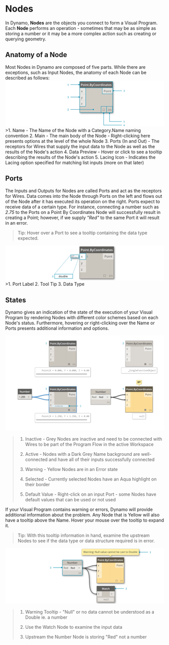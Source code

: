 Nodes
=====

In Dynamo, **Nodes** are the objects you connect to form a Visual Program. Each **Node** performs an operation - sometimes that may be as simple as storing a number or it may be a more complex action such as creating or querying geometry.

Anatomy of a Node
-----------------

Most Nodes in Dynamo are composed of five parts. While there are exceptions, such as Input Nodes, the anatomy of each Node can be described as follows: ![](images/3-1/00-AnatomyOfANode.png) &gt;1. Name - The Name of the Node with a Category.Name naming convention 2. Main - The main body of the Node - Right-clicking here presents options at the level of the whole Node 3. Ports (In and Out) - The receptors for Wires that supply the input data to the Node as well as the results of the Node's action 4. Data Preview - Hover or click to see a tooltip describing the results of the Node's action 5. Lacing Icon - Indicates the Lacing option specified for matching list inputs (more on that later)

Ports
-----

The Inputs and Outputs for Nodes are called Ports and act as the receptors for Wires. Data comes into the Node through Ports on the left and flows out of the Node after it has executed its operation on the right. Ports expect to receive data of a certain type. For instance, connecting a number such as *2.75* to the Ports on a Point By Coordinates Node will successfully result in creating a Point; however, if we supply *"Red"* to the same Port it will result in an error.

> Tip: Hover over a Port to see a tooltip containing the data type expected.

![](images/3-1/01-Ports.png) &gt;1. Port Label 2. Tool Tip 3. Data Type

States
------

Dynamo gives an indication of the state of the execution of your Visual Program by rendering Nodes with different color schemes based on each Node's status. Furthermore, hovering or right-clicking over the Name or Ports presents additional information and options.

![States](images/3-1/02-States2.png)

> 1.  Inactive - Grey Nodes are inactive and need to be connected with Wires to be part of the Program Flow in the active Workspace
>
> 2.  Active - Nodes with a Dark Grey Name background are well-connected and have all of their inputs successfully connected
>
> 3.  Warning - Yellow Nodes are in an Error state
>
> 4.  Selected - Currently selected Nodes have an Aqua highlight on their border
>
> 5.  Default Value - Right-click on an input Port - some Nodes have default values that can be used or not used
>
If your Visual Program contains warning or errors, Dynamo will provide additional information about the problem. Any Node that is Yellow will also have a tooltip above the Name. Hover your mouse over the tooltip to expand it.

> Tip: With this tooltip information in hand, examine the upstream Nodes to see if the data type or data structure required is in error.

![Node Errors Tooltip](images/3-1/03-WarningTooltip.png)

> 1.  Warning Tooltip - "Null" or no data cannot be understood as a Double ie. a number
>
> 2.  Use the Watch Node to examine the input data
>
> 3.  Upstream the Number Node is storing "Red" not a number
>

